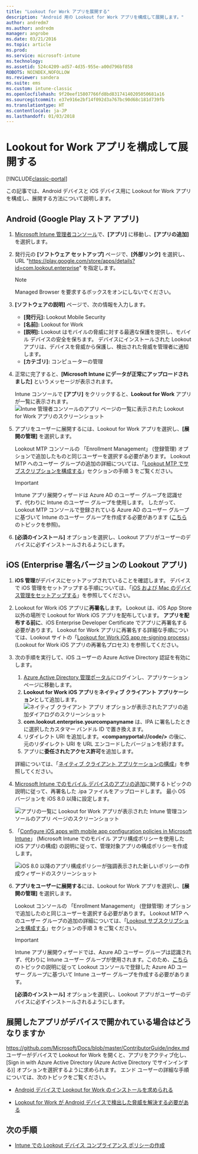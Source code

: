 ```yaml
---
title: "Lookout for Work アプリを展開する"
description: "Android 用の Lookout for Work アプリを構成して展開します。"
author: andredm7
ms.author: andredm
manager: angrobe
ms.date: 03/21/2016
ms.topic: article
ms.prod: 
ms.service: microsoft-intune
ms.technology: 
ms.assetid: 524c4209-ad57-4d35-955e-a00d796bf858
ROBOTS: NOINDEX,NOFOLLOW
ms.reviewer: sandera
ms.suite: ems
ms.custom: intune-classic
ms.openlocfilehash: 9f20eef15807766fd8bd83174140205050681a16
ms.sourcegitcommit: e37e916e2bf14f092d3a767bc90d68c181d739fb
ms.translationtype: HT
ms.contentlocale: ja-JP
ms.lasthandoff: 01/03/2018
---
```

# <a name="configure-and-deploy-lookout-for-work-app"></a>Lookout for Work アプリを構成して展開する

[!INCLUDE[classic-portal](../includes/classic-portal.md)]

この記事では、Android デバイスと iOS デバイス用に Lookout for Work アプリを構成し、展開する方法について説明します。

## <a name="android-google-play-store-app"></a>Android (Google Play ストア アプリ)

1. [Microsoft Intune 管理者コンソール](https://manage.microsoft.com)で、**[アプリ]** に移動し、**[アプリの追加]** を選択します。
2. 発行元の **[ソフトウェア セットアップ]** ページで、**[外部リンク]** を選択し、URL "https://play.google.com/store/apps/details?id=com.lookout.enterprise" を指定します。
   >[!NOTE]
   >Managed Browser を要求するボックスをオンにしないでください。

3. **[ソフトウェアの説明]** ページで、次の情報を入力します。
   * **[発行元]:** Lookout Mobile Security
   * **[名前]:**   Lookout for Work
   * **[説明]:**  Lookout はモバイルの脅威に対する最適な保護を提供し、モバイル デバイスの安全を保ちます。 デバイスにインストールされた Lookout アプリは、デバイスを脅威から保護し、検出された脅威を管理者に通知します。
   * **[カテゴリ]:** コンピューターの管理

4. 正常に完了すると、**[Microsoft Intune にデータが正常にアップロードされました]** というメッセージが表示されます。

   Intune コンソールで **[アプリ]** をクリックすると、**Lookout for Work** アプリが一覧に表示されます。![Intune 管理者コンソールのアプリ ページの一覧に表示された Lookout for Work アプリのスクリーンショット](../media/mtp/lookout-app-listed-intune-console.png)

5. アプリをユーザーに展開するには、Lookout for Work アプリを選択し、**[展開の管理]** を選択します。

   Lookout MTP コンソールの 「Enrollment Management」 (登録管理) オプションで追加したものと同じユーザーを選択する必要があります。  Lookout MTP へのユーザー グループの追加の詳細については、「[Lookout MTP でサブスクリプションを構成する](configure-deploy-lookout-for-work-app.md)」セクションの手順 3 をご覧ください。

   >[!IMPORTANT]
   > Intune アプリ展開ウィザードは Azure AD のユーザー グループを認識せず、代わりに Intune のユーザー グループを使用します。 したがって、Lookout MTP コンソールで登録されている Azure AD のユーザー グループに基づいて Intune のユーザー グループを作成する必要があります ([こちら](plan-your-user-and-device-groups.md)のトピックを参照)。

6. **[必須のインストール]** オプションを選択し、Lookout アプリがユーザーのデバイスに必ずインストールされるようにします。

## <a name="ios-enterprise-signed-version-of-lookout-app"></a>iOS (Enterprise 署名バージョンの Lookout アプリ)

1. **iOS 管理**がデバイスにセットアップされていることを確認します。 デバイスで iOS 管理をセットアップする手順については、「[iOS および Mac のデバイス管理をセットアップする](set-up-ios-and-mac-management-with-microsoft-intune.md)」を参照してください。

2. Lookout for Work iOS アプリに**再署名**します。 Lookout は、iOS App Store 以外の場所で Lookout for Work iOS アプリを配布しています。 **アプリを配布する前に**、iOS Enterprise Developer Certificate でアプリに再署名する必要があります。 Lookout for Work アプリに再署名する詳細な手順については、Lookout サイトの「[Lookout for Work iOS app re-signing process](https://personal.support.lookout.com/hc/articles/114094038714)」(Lookout for Work iOS アプリの再署名プロセス) を参照してください。

3. 次の手順を実行して、iOS ユーザーの Azure Active Directory 認証を有効にします。
   1.  [Azure Active Directory 管理ポータル](https://manage.windowsazure.com)にログインし、アプリケーション ページに移動します。
   2.  **Lookout for Work iOS アプリ**を**ネイティブ クライアント アプリケーション**として追加します。
   ![ネイティブ クライアント アプリ オプションが表示されたアプリの追加ダイアログのスクリーンショット](../media/mtp/aad-add-app.png)
   3. **com.lookout.enterprise.yourcompanyname** は、IPA に署名したときに選択したカスタマー バンドル ID で置き換えます。
   4.  リダイレクト URI を追加します。**&lt;companyportal://code/>** の後に、元のリダイレクト URI を URL エンコードしたバージョンを続けます。
   5.  アプリに**委任されたアクセス許可**を追加します。

   詳細については、「[ネイティブ クライアント アプリケーションの構成](https://azure.microsoft.com/documentation/articles/app-service-mobile-how-to-configure-active-directory-authentication/#optional-configure-a-native-client-application)」を参照してください。

4. [Microsoft Intune でのモバイル デバイスのアプリの追加](/intune-classic/deploy-use/add-apps-for-mobile-devices-in-microsoft-intune)に関するトピックの説明に従って、再署名した .ipa ファイルをアップロードします。 最小 OS バージョンを iOS 8.0 以降に設定します。

   ![アプリの一覧に Lookout for Work アプリが表示された Intune 管理コンソールのアプリ ページのスクリーンショット](../media/mtp/ios-app-uploaded-intune.png)

5. 「[Configure iOS apps with mobile app configuration policies in Microsoft Intune](/intune-classic/deploy-use/configure-ios-apps-with-mobile-app-configuration-policies-in-microsoft-intune)」 (Microsoft Intune でのモバイル アプリ構成ポリシーを使用した iOS アプリの構成) の説明に従って、管理対象アプリの構成ポリシーを作成します。

   ![iOS 8.0 以降のアプリ構成ポリシーが強調表示された新しいポリシーの作成ウィザードのスクリーンショット](../media/mtp/ios-app-config.png)

6. **アプリをユーザーに展開する**には、Lookout for Work アプリを選択し、**[展開の管理]** を選択します。

   Lookout コンソールの 「Enrollment Management」 (登録管理) オプションで追加したのと同じユーザーを選択する必要があります。  Lookout MTP へのユーザー グループの追加の詳細については、「[Lookout サブスクリプションを構成する](https://docs.microsoft.com/sccm/protect/deploy-use/configure-and-deploy-lookout-for-work-apps)」セクションの手順 3 をご覧ください。

   >[!IMPORTANT]
   > Intune アプリ展開ウィザードでは、Azure AD ユーザー グループは認識されず、代わりに Intune ユーザー グループが使用されます。このため、[こちら](plan-your-user-and-device-groups.md)のトピックの説明に従って Lookout コンソールで登録した Azure AD ユーザー グループに基づいて Intune ユーザー グループを作成する必要があります。

   **[必須のインストール]** オプションを選択し、Lookout アプリがユーザーのデバイスに必ずインストールされるようにします。

## <a name="what-happens-when-the-deployed-app-is-opened-on-the-device"></a>展開したアプリがデバイスで開かれている場合はどうなりますか
https://github.com/Microsoft/Docs/blob/master/ContributorGuide/index.md ユーザーがデバイスで Lookout for Work を開くと、アプリをアクティブ化し、[Sign in with Azure Active Directory (Azure Active Directory でサインインする)] オプションを選択するように求められます。 エンド ユーザーの詳細な手順については、次のトピックをご覧ください。

* [Android デバイスで Lookout for Work のインストールを求められる](https://docs.microsoft.com/intune-user-help/you-are-prompted-to-install-lookout-for-work-android)

* [Lookout for Work が Android デバイスで検出した脅威を解決する必要がある](https://docs.microsoft.com/intune-user-help/you-need-to-resolve-a-threat-found-by-lookout-for-work-android)

## <a name="next-steps"></a>次の手順
* [Intune での Lookout デバイス コンプライアンス ポリシーの作成](https://docs.microsoft.com/sccm/protect/deploy-use/enable-device-threat-protection-rule-compliance-policy)
